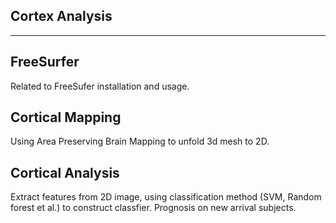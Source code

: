 Cortex Analysis
-------------------------------------------------------------------------------
-------------------------------------------------------------------------------

## FreeSurfer
Related to FreeSufer installation and usage.

## Cortical Mapping
Using Area Preserving Brain Mapping to unfold 3d mesh to 2D.

## Cortical Analysis
Extract features from 2D image, using classification method (SVM, Random forest
 et al.) to construct classfier. Prognosis on new arrival subjects.    




 
